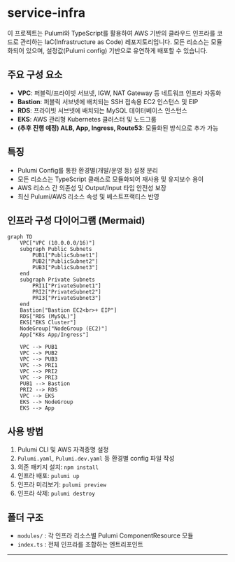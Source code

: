 # service-infra

이 프로젝트는 Pulumi와 TypeScript를 활용하여 AWS 기반의 클라우드 인프라를 코드로 관리하는 IaC(Infrastructure as Code) 레포지토리입니다. 모든 리소스는 모듈화되어 있으며, 설정값(Pulumi config) 기반으로 유연하게 배포할 수 있습니다.

## 주요 구성 요소
- **VPC**: 퍼블릭/프라이빗 서브넷, IGW, NAT Gateway 등 네트워크 인프라 자동화
- **Bastion**: 퍼블릭 서브넷에 배치되는 SSH 접속용 EC2 인스턴스 및 EIP
- **RDS**: 프라이빗 서브넷에 배치되는 MySQL 데이터베이스 인스턴스
- **EKS**: AWS 관리형 Kubernetes 클러스터 및 노드그룹
- **(추후 진행 예정) ALB, App, Ingress, Route53**: 모듈화된 방식으로 추가 가능

## 특징
- Pulumi Config를 통한 환경별(개발/운영 등) 설정 분리
- 모든 리소스는 TypeScript 클래스로 모듈화되어 재사용 및 유지보수 용이
- AWS 리소스 간 의존성 및 Output/Input 타입 안전성 보장
- 최신 Pulumi/AWS 리소스 속성 및 베스트프랙티스 반영

## 인프라 구성 다이어그램 (Mermaid)

```mermaid
graph TD
    VPC["VPC (10.0.0.0/16)"]
    subgraph Public Subnets
        PUB1["PublicSubnet1"]
        PUB2["PublicSubnet2"]
        PUB3["PublicSubnet3"]
    end
    subgraph Private Subnets
        PRI1["PrivateSubnet1"]
        PRI2["PrivateSubnet2"]
        PRI3["PrivateSubnet3"]
    end
    Bastion["Bastion EC2<br>+ EIP"]
    RDS["RDS (MySQL)"]
    EKS["EKS Cluster"]
    NodeGroup["NodeGroup (EC2)"]
    App["K8s App/Ingress"]

    VPC --> PUB1
    VPC --> PUB2
    VPC --> PUB3
    VPC --> PRI1
    VPC --> PRI2
    VPC --> PRI3
    PUB1 --> Bastion
    PRI2 --> RDS
    VPC --> EKS
    EKS --> NodeGroup
    EKS --> App
```

## 사용 방법
1. Pulumi CLI 및 AWS 자격증명 설정
2. `Pulumi.yaml`, `Pulumi.dev.yaml` 등 환경별 config 파일 작성
3. 의존 패키지 설치: `npm install`
4. 인프라 배포: `pulumi up`
5. 인프라 미리보기: `pulumi preview`
6. 인프라 삭제: `pulumi destroy`

## 폴더 구조
- `modules/` : 각 인프라 리소스별 Pulumi ComponentResource 모듈
- `index.ts` : 전체 인프라를 조합하는 엔트리포인트

---
